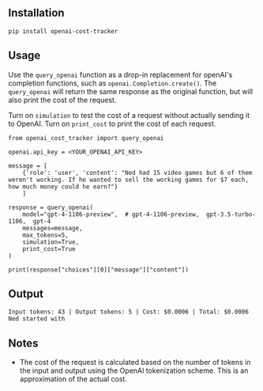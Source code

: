 ## Installation
```pip install openai-cost-tracker```

## Usage

Use the ```query_openai``` function as a drop-in replacement for openAI's completion functions, such as ```openai.Completion.create()```. The ```query_openai``` will return the same response as the original function, but will also print the cost of the request. 

Turn on ```simulation``` to test the cost of a request without actually sending it to OpenAI. Turn on ```print_cost``` to print the cost of each request.

```import openai 
from openai_cost_tracker import query_openai

openai.api_key = <YOUR_OPENAI_API_KEY>

message = [
    {'role': 'user', 'content': "Ned had 15 video games but 6 of them weren't working. If he wanted to sell the working games for $7 each, how much money could he earn?"}
    ]

response = query_openai(
    model="gpt-4-1106-preview",  # gpt-4-1106-preview,  gpt-3.5-turbo-1106,  gpt-4
    messages=message, 
    max_tokens=5,
    simulation=True,
    print_cost=True 
)     

print(response["choices"][0]["message"]["content"])
```

## Output
```
Input tokens: 43 | Output tokens: 5 | Cost: $0.0006 | Total: $0.0006
Ned started with
```
## Notes
- The cost of the request is calculated based on the number of tokens in the input and output using the OpenAI tokenization scheme. This is an approximation of the actual cost.